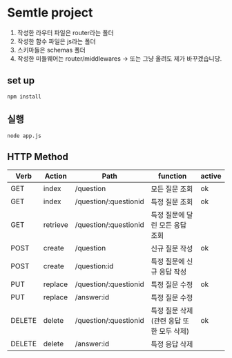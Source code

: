 # Semtle project

1. 작성한 라우터 파일은 router라는 폴더
2. 작성한 함수 파일은 js라는 폴더
3. 스키마들은 schemas 폴더
4. 작성한 미들웨어는 router/middlewares -> 또는 그냥 올려도 제가 바꾸겠습니당.
## set up
```
npm install
```

## 실행
```
node app.js
```

## HTTP Method

| Verb   | Action   | Path                  | function                                  | active |
| ------ | -------- | --------------------- | ----------------------------------------- | ------ |
| GET    | index    | /question             | 모든 질문 조회                            | ok     |
| GET    | index    | /question/:questionid | 특정 질문 조회                            | ok     |
| GET    | retrieve | /question/:questionid | 특정 질문에 달린 모든 응답 조회           |        |
| POST   | create   | /question             | 신규 질문 작성                            | ok     |
| POST   | create   | /question:id          | 특정  질문에 신규 응답 작성               |
| PUT    | replace  | /question/:questionid | 특정 질문 수정                            | ok     |
| PUT    | replace  | /answer:id            | 특정 질문 수정                            |
| DELETE | delete   | /question/:questionid | 특정 질문 삭제 (관련 응답 또한 모두 삭제) | ok     |
| DELETE | delete   | /answer:id            | 특정 응답 삭제                            |        |
